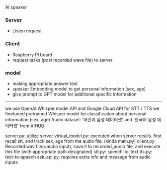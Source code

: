 AI speaker
### Server
- Listen request
### Client
- Raspberry Pi board
- request tasks (post recorded wave file) to server
### model
- making appropriate answer text
- speaker Embedding model to get personal information (sex, age)
- give prompt to GPT model for additional specific information

--------------------------------------------------------------------------------------------

we use OpenAI Whisper model API and Google Cloud API for STT / TTS
we finetuned pretrained Whisper model for classification about personal information (sex, age)
Audio dataset: '어린이 음성 데이터셋' and '한국어 음성 데이터셋' from AIHUB

server.py: utilize server
virtual_model.py: executed when server recalls. first recall stt, and track sex, age from the audio file. (kinda main.py)
client.py: Recorded.wav file(=audio input), save it to recorded_audio file, and execute this file (with appropriate path designated)
stt.py: speech-to-text
tts.py: text-to-speech
ask_api.py: requires extra info and message from audio inputs
